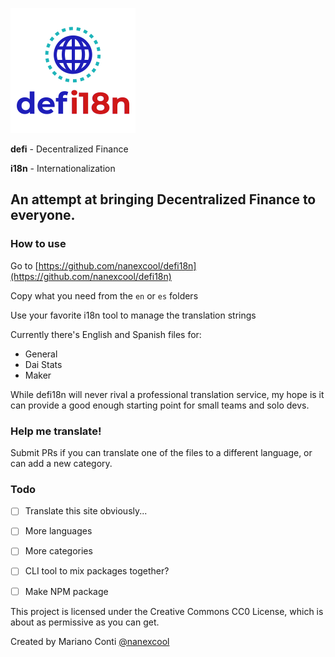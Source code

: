 ![defi18n logo](logo.png "Logo")

**defi** - Decentralized Finance

**i18n** - Internationalization

## An attempt at bringing Decentralized Finance to everyone.

### How to use

Go to [https://github.com/nanexcool/defi18n](https://github.com/nanexcool/defi18n)

Copy what you need from the `en` or `es` folders

Use your favorite i18n tool to manage the translation strings

Currently there's English and Spanish files for:

- General
- Dai Stats
- Maker

While defi18n will never rival a professional translation service, my hope is it can provide a good enough starting point for small teams and solo devs.

### Help me translate!

Submit PRs if you can translate one of the files to a different language, or can add a new category.

### Todo

- [ ] Translate this site obviously...
- [ ] More languages
- [ ] More categories
- [ ] CLI tool to mix packages together?
- [ ] Make NPM package


This project is licensed under the Creative Commons CC0 License, which is about as permissive as you can get.

Created by Mariano Conti [@nanexcool](https://twitter.com/nanexcool)
